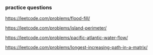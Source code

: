### practice questions

https://leetcode.com/problems/flood-fill/

https://leetcode.com/problems/island-perimeter/

https://leetcode.com/problems/pacific-atlantic-water-flow/

https://leetcode.com/problems/longest-increasing-path-in-a-matrix/

